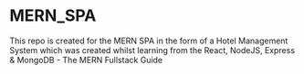 # MERN_SPA
This repo is created for the MERN SPA in the form of a Hotel Management System which was created whilst learning from the React, NodeJS, Express &amp; MongoDB - The MERN Fullstack Guide
